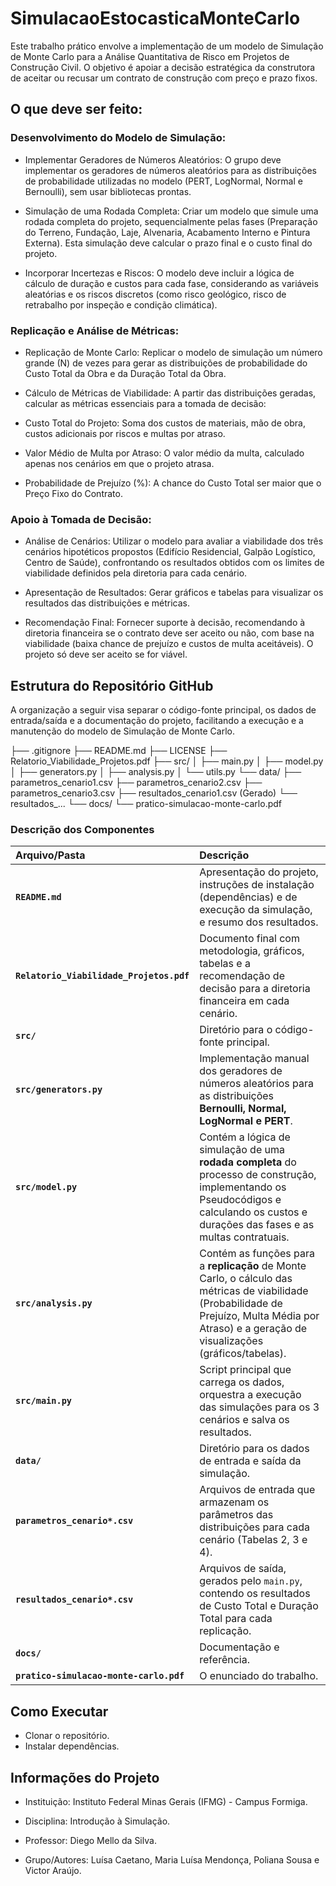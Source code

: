 # SimulacaoEstocasticaMonteCarlo
Este trabalho prático envolve a implementação de um modelo de Simulação de Monte Carlo para a Análise Quantitativa de Risco em Projetos de Construção Civil. O objetivo é apoiar a decisão estratégica da construtora de aceitar ou recusar um contrato de construção com preço e prazo fixos.

## O que deve ser feito:
### Desenvolvimento do Modelo de Simulação:
- Implementar Geradores de Números Aleatórios: O grupo deve implementar os geradores de números aleatórios para as distribuições de probabilidade utilizadas no modelo (PERT, LogNormal, Normal e Bernoulli), sem usar bibliotecas prontas.


- Simulação de uma Rodada Completa: Criar um modelo que simule uma rodada completa do projeto, sequencialmente pelas fases (Preparação do Terreno, Fundação, Laje, Alvenaria, Acabamento Interno e Pintura Externa). Esta simulação deve calcular o prazo final e o custo final do projeto.



- Incorporar Incertezas e Riscos: O modelo deve incluir a lógica de cálculo de duração e custos para cada fase, considerando as variáveis aleatórias e os riscos discretos (como risco geológico, risco de retrabalho por inspeção e condição climática).

### Replicação e Análise de Métricas:
- Replicação de Monte Carlo: Replicar o modelo de simulação um número grande (N) de vezes para gerar as distribuições de probabilidade do Custo Total da Obra e da Duração Total da Obra.


- Cálculo de Métricas de Viabilidade: A partir das distribuições geradas, calcular as métricas essenciais para a tomada de decisão:


- Custo Total do Projeto: Soma dos custos de materiais, mão de obra, custos adicionais por riscos e multas por atraso.


- Valor Médio de Multa por Atraso: O valor médio da multa, calculado apenas nos cenários em que o projeto atrasa.


- Probabilidade de Prejuízo (%): A chance do Custo Total ser maior que o Preço Fixo do Contrato.


### Apoio à Tomada de Decisão:
- Análise de Cenários: Utilizar o modelo para avaliar a viabilidade dos três cenários hipotéticos propostos (Edifício Residencial, Galpão Logístico, Centro de Saúde), confrontando os resultados obtidos com os limites de viabilidade definidos pela diretoria para cada cenário.


- Apresentação de Resultados: Gerar gráficos e tabelas para visualizar os resultados das distribuições e métricas.


- Recomendação Final: Fornecer suporte à decisão, recomendando à diretoria financeira se o contrato deve ser aceito ou não, com base na viabilidade (baixa chance de prejuízo e custos de multa aceitáveis). O projeto só deve ser aceito se for viável.


## Estrutura do Repositório GitHub

A organização a seguir visa separar o código-fonte principal, os dados de entrada/saída e a documentação do projeto, facilitando a execução e a manutenção do modelo de Simulação de Monte Carlo.

├── .gitignore 
├── README.md 
├── LICENSE 
├── Relatorio_Viabilidade_Projetos.pdf 
├── src/ 
│ ├── main.py 
│ ├── model.py 
│ ├── generators.py 
│ ├── analysis.py 
│ └── utils.py 
└── data/
  ├── parametros_cenario1.csv 
  ├── parametros_cenario2.csv 
  ├── parametros_cenario3.csv 
  ├── resultados_cenario1.csv (Gerado) 
  └── resultados_... 
└── docs/ 
  └── pratico-simulacao-monte-carlo.pdf

### Descrição dos Componentes

| Arquivo/Pasta | Descrição |
| :--- | :--- |
| **`README.md`** | Apresentação do projeto, instruções de instalação (dependências) e de execução da simulação, e resumo dos resultados. |
| **`Relatorio_Viabilidade_Projetos.pdf`** | Documento final com metodologia, gráficos, tabelas e a recomendação de decisão para a diretoria financeira em cada cenário. |
| **`src/`** | Diretório para o código-fonte principal. |
| **`src/generators.py`** | Implementação manual dos geradores de números aleatórios para as distribuições **Bernoulli, Normal, LogNormal e PERT**. |
| **`src/model.py`** | Contém a lógica de simulação de uma **rodada completa** do processo de construção, implementando os Pseudocódigos e calculando os custos e durações das fases e as multas contratuais. |
| **`src/analysis.py`** | Contém as funções para a **replicação** de Monte Carlo, o cálculo das métricas de viabilidade (Probabilidade de Prejuízo, Multa Média por Atraso) e a geração de visualizações (gráficos/tabelas). |
| **`src/main.py`** | Script principal que carrega os dados, orquestra a execução das simulações para os 3 cenários e salva os resultados. |
| **`data/`** | Diretório para os dados de entrada e saída da simulação. |
| **`parametros_cenario*.csv`** | Arquivos de entrada que armazenam os parâmetros das distribuições para cada cenário (Tabelas 2, 3 e 4). |
| **`resultados_cenario*.csv`** | Arquivos de saída, gerados pelo `main.py`, contendo os resultados de Custo Total e Duração Total para cada replicação. |
| **`docs/`** | Documentação e referência. |
| **`pratico-simulacao-monte-carlo.pdf`** | O enunciado do trabalho. |


## Como Executar
- Clonar o repositório.
- Instalar dependências.

## Informações do Projeto
- Instituição: Instituto Federal Minas Gerais (IFMG) - Campus Formiga.


- Disciplina: Introdução à Simulação.


- Professor: Diego Mello da Silva.


- Grupo/Autores: Luísa Caetano, Maria Luísa Mendonça, Poliana Sousa e Victor Araújo.